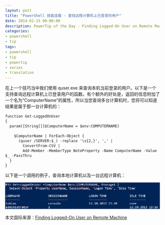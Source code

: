 ```yaml
---
layout: post
title: "PowerShell 技能连载 - 查找远程计算机上已登录的用户"
date: 2014-01-15 00:00:00
description: PowerTip of the Day - Finding Logged-On User on Remote Machine
categories:
- powershell
- tip
tags:
- powershell
- tip
- powertip
- series
- translation
---
```

在上一个技巧当中我们使用 quser.exe 来查询本机当前登录的用户。以下是一个支持查询远程计算机上已登录用户的函数。有个额外的好处是，返回的信息附加了一个名为“ComputerName”的属性，所以当您查询多台计算机时，您将可以知道结果是属于那一台计算机的：

	function Get-LoggedOnUser
	{
	  param([String[]]$ComputerName = $env:COMPUTERNAME)
	
	    $ComputerName | ForEach-Object {
	      (quser /SERVER:$_) -replace '\s{2,}', ',' |
	        ConvertFrom-CSV |
	        Add-Member -MemberType NoteProperty -Name ComputerName -Value $_ -PassThru
	  }
	}

以下是一个调用的例子，查询本地计算机以及一台远程计算机：

![](/img/2014-01-15-finding-logged-on-user-on-remote-machine-001.png)

<!--more-->
本文国际来源：[Finding Logged-On User on Remote Machine](http://community.idera.com/powershell/powertips/b/tips/posts/finding-logged-on-user-on-remote-machine)
